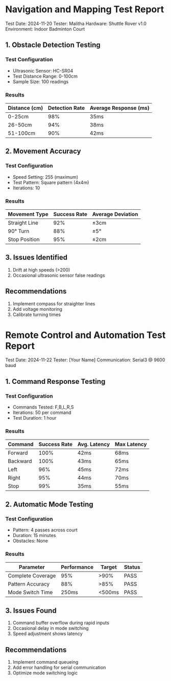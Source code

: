 # Navigation and Mapping Test Report 
Test Date: 2024-11-20
Tester: Malitha
Hardware: Shuttle Rover v1.0
Environment: Indoor Badminton Court

## 1. Obstacle Detection Testing

### Test Configuration
- Ultrasonic Sensor: HC-SR04
- Test Distance Range: 0-100cm
- Sample Size: 100 readings

### Results
| Distance (cm)| Detection Rate | Average Response (ms)  |
|--------------|----------------|------------------------|
| 0-25cm       | 98%            | 35ms                   |
| 26-50cm      | 94%            | 38ms                   |
| 51-100cm     | 90%            | 42ms                   |

## 2. Movement Accuracy

### Test Configuration
- Speed Setting: 255 (maximum)
- Test Pattern: Square pattern (4x4m)
- Iterations: 10

### Results
| Movement Type| Success Rate | Average Deviation|
|--------------|--------------|------------------|
| Straight Line| 92%          | ±3cm             |
| 90° Turn     | 88%          | ±5°              |
| Stop Position| 95%          | ±2cm             |

## 3. Issues Identified
1. Drift at high speeds (>200)
2. Occasional ultrasonic sensor false readings


## Recommendations
1. Implement compass for straighter lines
2. Add voltage monitoring
3. Calibrate turning times 

#####

# Remote Control and Automation Test Report
Test Date: 2024-11-22
Tester: [Your Name]
Communication: Serial3 @ 9600 baud

## 1. Command Response Testing

### Test Configuration
- Commands Tested: F,B,L,R,S
- Iterations: 50 per command
- Test Duration: 1 hour

### Results
| Command |Success Rate| Avg. Latency| Max Latency |
|---------|------------|-------------|-------------|
| Forward | 100%       | 42ms        | 68ms        |
| Backward| 100%       | 43ms        | 65ms        |
| Left    | 96%        | 45ms        | 72ms        |
| Right   | 95%        | 44ms        | 70ms        |
| Stop    | 99%       | 35ms         | 55ms        |

## 2. Automatic Mode Testing

### Test Configuration
- Pattern: 4 passes across court
- Duration: 15 minutes
- Obstacles: None

### Results
|    Parameter      | Performance | Target | Status |
|-------------------|-------------|--------|--------|
| Complete Coverage | 95%         | >90%   | PASS   |
| Pattern Accuracy  | 88%         | >85%   | PASS   |
| Mode Switch Time  | 250ms       | <500ms | PASS   |

## 3. Issues Found
1. Command buffer overflow during rapid inputs
2. Occasional delay in mode switching
3. Speed adjustment shows latency

## Recommendations
1. Implement command queueing
2. Add error handling for serial communication
3. Optimize mode switching logic